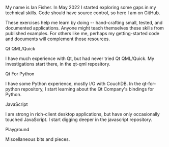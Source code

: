 My name is Ian Fisher. In May 2022 I started exploring some gaps in my technical skills. Code should have source control, so here I am on GitHub.

These exercises help me learn by doing -- hand-crafting small, tested, and documented applications. Anyone might teach themselves these skills from published examples. For others like me, perhaps my getting-started code and documents will complement those resources.

Qt QML/Quick

I have much experience with Qt, but had never tried Qt QML/Quick. My investigations start there, in the qt-qml repository.

Qt For Python

I have some Python experience, mostly I/O with CouchDB. In the qt-for-python repository, I start learning about the Qt Company's bindings for Python.

JavaScript

I am strong in rich-client desktop applications, but have only occasionally touched JavaScript. I start digging deeper in the javascript repository.

Playground

Miscellaneous bits and pieces.
